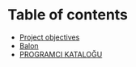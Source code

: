 # Table of contents

* [Project objectives](README.md)
* [Balon](Balon/README.md)
* [PROGRAMCI KATALOĞU](HerbalistApp/README.md)
